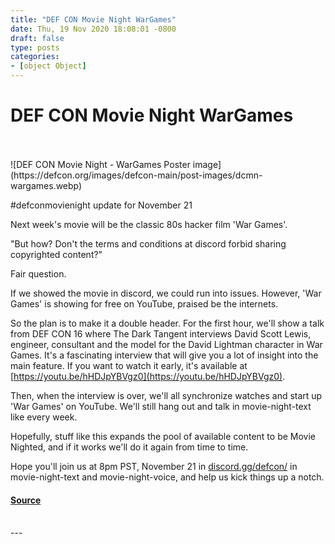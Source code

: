 ```yaml
---
title: "DEF CON Movie Night WarGames"
date: Thu, 19 Nov 2020 18:08:01 -0800
draft: false
type: posts
categories: 
- [object Object]
---
```

# DEF CON Movie Night WarGames

<br/>

<br/>
![DEF CON Movie Night - WarGames Poster image](https://defcon.org/images/defcon-main/post-images/dcmn-wargames.webp)

#defconmovienight update for November 21  
  
Next week's movie will be the classic 80s hacker film 'War Games'.  
  
"But how? Don't the terms and conditions at discord forbid sharing copyrighted content?"  
  
Fair question.  
  
If we showed the movie in discord, we could run into issues. However, 'War Games' is showing for free on YouTube, praised be the internets.  
  
So the plan is to make it a double header. For the first hour, we'll show a talk from DEF CON 16 where The Dark Tangent interviews David Scott Lewis, engineer, consultant and the model for the David Lightman character in War Games. It's a fascinating interview that will give you a lot of insight into the main feature. If you want to watch it early, it's available at [https://youtu.be/hHDJpYBVgz0](https://youtu.be/hHDJpYBVgz0).  
  
Then, when the interview is over, we'll all synchronize watches and start up 'War Games' on YouTube. We'll still hang out and talk in movie-night-text like every week.  
  
Hopefully, stuff like this expands the pool of available content to be Movie Nighted, and if it works we'll do it again from time to time.  
  
Hope you'll join us at 8pm PST, November 21 in [discord.gg/defcon/](https://discord.gg/DEFCON/) in movie-night-text and movie-night-voice, and help us kick things up a notch.

#### [Source](https://forum.defcon.org/node/235600)

<br/>
---
